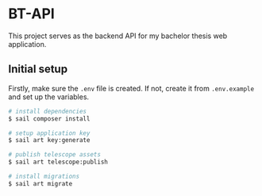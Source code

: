 # BT-API

This project serves as the backend API for my bachelor thesis web application.

## Initial setup

Firstly, make sure the `.env` file is created. If not, create it from `.env.example` and set up the variables.

```bash
# install dependencies
$ sail composer install

# setup application key
$ sail art key:generate

# publish telescope assets
$ sail art telescope:publish

# install migrations
$ sail art migrate
```
